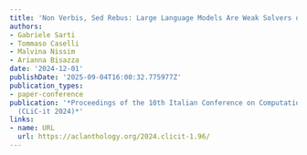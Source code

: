 ```yaml
---
title: 'Non Verbis, Sed Rebus: Large Language Models Are Weak Solvers of Italian Rebuses'
authors:
- Gabriele Sarti
- Tommaso Caselli
- Malvina Nissim
- Arianna Bisazza
date: '2024-12-01'
publishDate: '2025-09-04T16:00:32.775977Z'
publication_types:
- paper-conference
publication: '*Proceedings of the 10th Italian Conference on Computational Linguistics
  (CLiC-it 2024)*'
links:
- name: URL
  url: https://aclanthology.org/2024.clicit-1.96/
---
```


